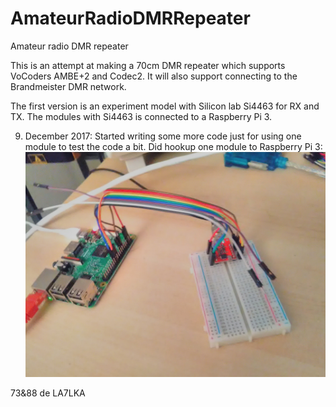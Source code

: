 # AmateurRadioDMRRepeater
Amateur radio DMR repeater

This is an attempt at making a 70cm DMR repeater which supports VoCoders AMBE+2 and Codec2. It will also support connecting to the Brandmeister DMR network.

The first version is an experiment model with Silicon lab Si4463 for RX and TX.
The modules with Si4463 is connected to a Raspberry Pi 3.

9. December 2017:
Started writing some more code just for using one module to test the code a bit.
Did hookup one module to Raspberry Pi 3:
![Alt text](IMG_20171209_135748.jpg?raw=true "module hookup")



73&88 de LA7LKA
